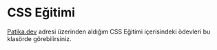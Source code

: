 # CSS Eğitimi
[Patika.dev](https://www.patika.dev/tr) adresi üzerinden aldığım CSS Eğitimi içerisindeki ödevleri bu klasörde görebilirsiniz.
